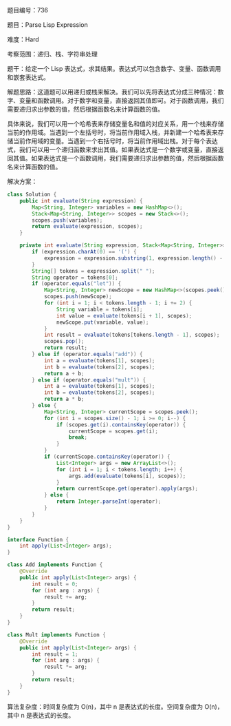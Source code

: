 题目编号：736

题目：Parse Lisp Expression

难度：Hard

考察范围：递归、栈、字符串处理

题干：给定一个 Lisp 表达式，求其结果。表达式可以包含数字、变量、函数调用和嵌套表达式。

解题思路：这道题可以用递归或栈来解决。我们可以先将表达式分成三种情况：数字、变量和函数调用。对于数字和变量，直接返回其值即可。对于函数调用，我们需要递归求出参数的值，然后根据函数名来计算函数的值。

具体来说，我们可以用一个哈希表来存储变量名和值的对应关系，用一个栈来存储当前的作用域。当遇到一个左括号时，将当前作用域入栈，并新建一个哈希表来存储当前作用域的变量。当遇到一个右括号时，将当前作用域出栈。对于每个表达式，我们可以用一个递归函数来求出其值。如果表达式是一个数字或变量，直接返回其值。如果表达式是一个函数调用，我们需要递归求出参数的值，然后根据函数名来计算函数的值。

解决方案：

```java
class Solution {
    public int evaluate(String expression) {
        Map<String, Integer> variables = new HashMap<>();
        Stack<Map<String, Integer>> scopes = new Stack<>();
        scopes.push(variables);
        return evaluate(expression, scopes);
    }

    private int evaluate(String expression, Stack<Map<String, Integer>> scopes) {
        if (expression.charAt(0) == '(') {
            expression = expression.substring(1, expression.length() - 1);
        }
        String[] tokens = expression.split(" ");
        String operator = tokens[0];
        if (operator.equals("let")) {
            Map<String, Integer> newScope = new HashMap<>(scopes.peek());
            scopes.push(newScope);
            for (int i = 1; i < tokens.length - 1; i += 2) {
                String variable = tokens[i];
                int value = evaluate(tokens[i + 1], scopes);
                newScope.put(variable, value);
            }
            int result = evaluate(tokens[tokens.length - 1], scopes);
            scopes.pop();
            return result;
        } else if (operator.equals("add")) {
            int a = evaluate(tokens[1], scopes);
            int b = evaluate(tokens[2], scopes);
            return a + b;
        } else if (operator.equals("mult")) {
            int a = evaluate(tokens[1], scopes);
            int b = evaluate(tokens[2], scopes);
            return a * b;
        } else {
            Map<String, Integer> currentScope = scopes.peek();
            for (int i = scopes.size() - 1; i >= 0; i--) {
                if (scopes.get(i).containsKey(operator)) {
                    currentScope = scopes.get(i);
                    break;
                }
            }
            if (currentScope.containsKey(operator)) {
                List<Integer> args = new ArrayList<>();
                for (int i = 1; i < tokens.length; i++) {
                    args.add(evaluate(tokens[i], scopes));
                }
                return currentScope.get(operator).apply(args);
            } else {
                return Integer.parseInt(operator);
            }
        }
    }
}

interface Function {
    int apply(List<Integer> args);
}

class Add implements Function {
    @Override
    public int apply(List<Integer> args) {
        int result = 0;
        for (int arg : args) {
            result += arg;
        }
        return result;
    }
}

class Mult implements Function {
    @Override
    public int apply(List<Integer> args) {
        int result = 1;
        for (int arg : args) {
            result *= arg;
        }
        return result;
    }
}
```

算法复杂度：时间复杂度为 O(n)，其中 n 是表达式的长度。空间复杂度为 O(n)，其中 n 是表达式的长度。
